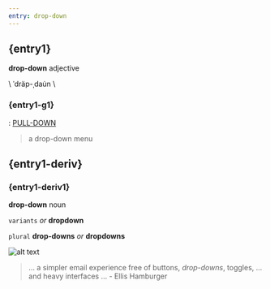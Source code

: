 ```yaml
---
entry: drop-down
---
```

<!-- @import "../theme/text.less" -->

<div class="container">

## {entry1}

**drop-down** adjective

\ ˈdräp-ˌdau̇n \

### {entry1-g1}

: [PULL-DOWN](pull-down.md#entry1-g1)

> a drop-down menu

## {entry1-deriv}

### {entry1-deriv1}

**drop-down** noun

`variants` *or* **dropdown**

`plural` **drop-downs** *or* **dropdowns**

![alt text](img/dropdown.avif)

> ... a simpler email experience free of buttons, *drop-downs*, toggles, ... and heavy interfaces ...
> \- Ellis Hamburger

</div>
